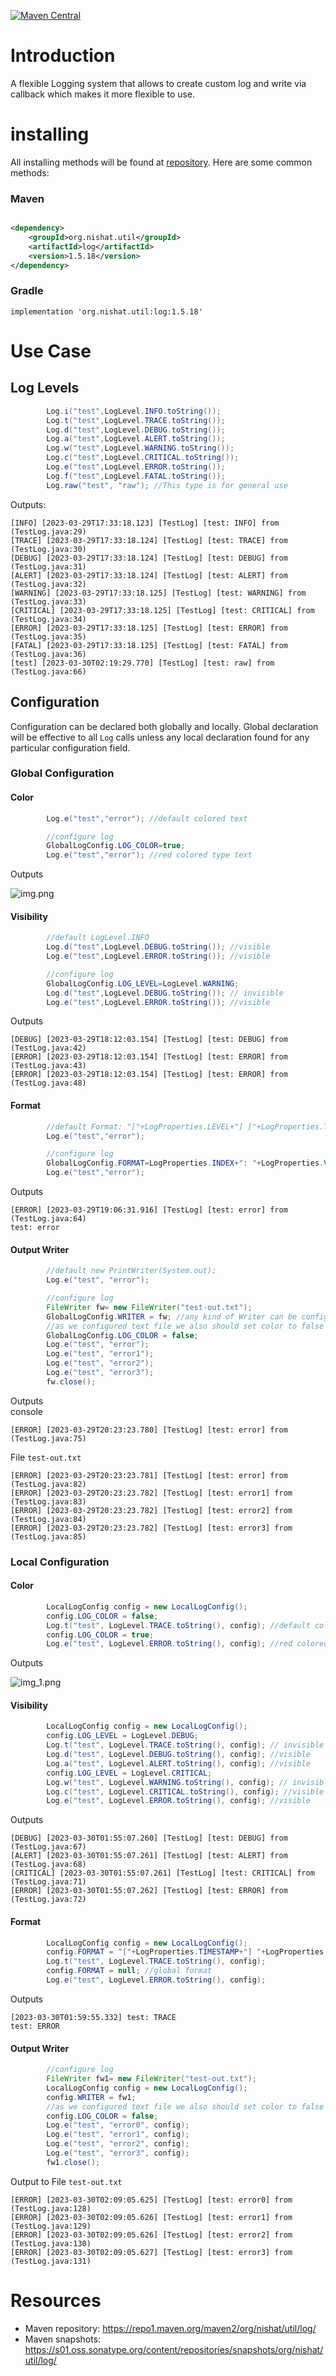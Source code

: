 [![Maven Central](https://maven-badges.herokuapp.com/maven-central/org.nishat.util/log/badge.svg)](https://maven-badges.herokuapp.com/maven-central/org.nishat.util/log)

# Introduction

A flexible Logging system that allows to create custom log and write via callback which makes it more flexible to use.

# installing

All installing methods will be found at [repository](https://repo1.maven.org/maven2/org/nishat/util/log/). Here are some
common methods:

### Maven

```xml

<dependency>
    <groupId>org.nishat.util</groupId>
    <artifactId>log</artifactId>
    <version>1.5.18</version>
</dependency>
```

### Gradle

```text
implementation 'org.nishat.util:log:1.5.18'
```

# Use Case

## Log Levels

```java
        Log.i("test",LogLevel.INFO.toString());
        Log.t("test",LogLevel.TRACE.toString());
        Log.d("test",LogLevel.DEBUG.toString());
        Log.a("test",LogLevel.ALERT.toString());
        Log.w("test",LogLevel.WARNING.toString());
        Log.c("test",LogLevel.CRITICAL.toString());
        Log.e("test",LogLevel.ERROR.toString());
        Log.f("test",LogLevel.FATAL.toString());
        Log.raw("test", "raw"); //This type is for general use
```

Outputs:

```text
[INFO] [2023-03-29T17:33:18.123] [TestLog] [test: INFO] from (TestLog.java:29)
[TRACE] [2023-03-29T17:33:18.124] [TestLog] [test: TRACE] from (TestLog.java:30)
[DEBUG] [2023-03-29T17:33:18.124] [TestLog] [test: DEBUG] from (TestLog.java:31)
[ALERT] [2023-03-29T17:33:18.124] [TestLog] [test: ALERT] from (TestLog.java:32)
[WARNING] [2023-03-29T17:33:18.125] [TestLog] [test: WARNING] from (TestLog.java:33)
[CRITICAL] [2023-03-29T17:33:18.125] [TestLog] [test: CRITICAL] from (TestLog.java:34)
[ERROR] [2023-03-29T17:33:18.125] [TestLog] [test: ERROR] from (TestLog.java:35)
[FATAL] [2023-03-29T17:33:18.125] [TestLog] [test: FATAL] from (TestLog.java:36)
[test] [2023-03-30T02:19:29.770] [TestLog] [test: raw] from (TestLog.java:66)
```

## Configuration

Configuration can be declared both globally and locally. Global declaration will be effective to all `Log` calls unless
any local declaration found for any particular configuration field.

### Global Configuration

#### Color

```java
        Log.e("test","error"); //default colored text

        //configure log
        GlobalLogConfig.LOG_COLOR=true;
        Log.e("test","error"); //red colored type text
```

Outputs

![img.png](img.png)

#### Visibility

```java
        //default LogLevel.INFO
        Log.d("test",LogLevel.DEBUG.toString()); //visible
        Log.e("test",LogLevel.ERROR.toString()); //visible

        //configure log
        GlobalLogConfig.LOG_LEVEL=LogLevel.WARNING;
        Log.d("test",LogLevel.DEBUG.toString()); // invisible
        Log.e("test",LogLevel.ERROR.toString()); //visible
```

Outputs

```text
[DEBUG] [2023-03-29T18:12:03.154] [TestLog] [test: DEBUG] from (TestLog.java:42)
[ERROR] [2023-03-29T18:12:03.154] [TestLog] [test: ERROR] from (TestLog.java:43)
[ERROR] [2023-03-29T18:12:03.154] [TestLog] [test: ERROR] from (TestLog.java:48)
```

#### Format

```java
        //default Format: "["+LogProperties.LEVEL+"] ["+LogProperties.TIMESTAMP+"] ["+LogProperties.PACKAGE+"] ["+LogProperties.INDEX+": "+LogProperties.VALUE+"] from ("+LogProperties.FILE+":"+LogProperties.LINE+")"
        Log.e("test","error");

        //configure log
        GlobalLogConfig.FORMAT=LogProperties.INDEX+": "+LogProperties.VALUE;
        Log.e("test","error");
```

Outputs

```text
[ERROR] [2023-03-29T19:06:31.916] [TestLog] [test: error] from (TestLog.java:64)
test: error
```

#### Output Writer
```java
        //default new PrintWriter(System.out);
        Log.e("test", "error");

        //configure log
        FileWriter fw= new FileWriter("test-out.txt");
        GlobalLogConfig.WRITER = fw; //any kind of Writer can be configured here
        //as we configured text file we also should set color to false
        GlobalLogConfig.LOG_COLOR = false;
        Log.e("test", "error");
        Log.e("test", "error1");
        Log.e("test", "error2");
        Log.e("test", "error3");
        fw.close();
```
Outputs \
console
```text
[ERROR] [2023-03-29T20:23:23.780] [TestLog] [test: error] from (TestLog.java:75)
```
File `test-out.txt`
```text
[ERROR] [2023-03-29T20:23:23.781] [TestLog] [test: error] from (TestLog.java:82)
[ERROR] [2023-03-29T20:23:23.782] [TestLog] [test: error1] from (TestLog.java:83)
[ERROR] [2023-03-29T20:23:23.782] [TestLog] [test: error2] from (TestLog.java:84)
[ERROR] [2023-03-29T20:23:23.782] [TestLog] [test: error3] from (TestLog.java:85)
```

### Local Configuration
#### Color
```java
        LocalLogConfig config = new LocalLogConfig();
        config.LOG_COLOR = false;
        Log.t("test", LogLevel.TRACE.toString(), config); //default colored text
        config.LOG_COLOR = true;
        Log.e("test", LogLevel.ERROR.toString(), config); //red colored type text
```
Outputs

![img_1.png](img_1.png)


#### Visibility
```java
        LocalLogConfig config = new LocalLogConfig();
        config.LOG_LEVEL = LogLevel.DEBUG;
        Log.t("test", LogLevel.TRACE.toString(), config); // invisible
        Log.d("test", LogLevel.DEBUG.toString(), config); //visible
        Log.a("test", LogLevel.ALERT.toString(), config); //visible
        config.LOG_LEVEL = LogLevel.CRITICAL;
        Log.w("test", LogLevel.WARNING.toString(), config); // invisible
        Log.c("test", LogLevel.CRITICAL.toString(), config); //visible
        Log.e("test", LogLevel.ERROR.toString(), config); //visible
```

Outputs
```text
[DEBUG] [2023-03-30T01:55:07.260] [TestLog] [test: DEBUG] from (TestLog.java:67)
[ALERT] [2023-03-30T01:55:07.261] [TestLog] [test: ALERT] from (TestLog.java:68)
[CRITICAL] [2023-03-30T01:55:07.261] [TestLog] [test: CRITICAL] from (TestLog.java:71)
[ERROR] [2023-03-30T01:55:07.262] [TestLog] [test: ERROR] from (TestLog.java:72)
```
#### Format
```java
        LocalLogConfig config = new LocalLogConfig();
        config.FORMAT = "["+LogProperties.TIMESTAMP+"] "+LogProperties.INDEX+": "+LogProperties.VALUE;
        Log.t("test", LogLevel.TRACE.toString(), config);
        config.FORMAT = null; //global format
        Log.e("test", LogLevel.ERROR.toString(), config);
```
Outputs
```text
[2023-03-30T01:59:55.332] test: TRACE
test: ERROR
```
#### Output Writer
```java
        //configure log
        FileWriter fw1= new FileWriter("test-out.txt");
        LocalLogConfig config = new LocalLogConfig();
        config.WRITER = fw1;
        //as we configured text file we also should set color to false
        config.LOG_COLOR = false;
        Log.e("test", "error0", config);
        Log.e("test", "error1", config);
        Log.e("test", "error2", config);
        Log.e("test", "error3", config);
        fw1.close();
```
Output to File `test-out.txt`
```text
[ERROR] [2023-03-30T02:09:05.625] [TestLog] [test: error0] from (TestLog.java:128)
[ERROR] [2023-03-30T02:09:05.626] [TestLog] [test: error1] from (TestLog.java:129)
[ERROR] [2023-03-30T02:09:05.626] [TestLog] [test: error2] from (TestLog.java:130)
[ERROR] [2023-03-30T02:09:05.627] [TestLog] [test: error3] from (TestLog.java:131)
```


# Resources

- Maven repository: https://repo1.maven.org/maven2/org/nishat/util/log/
- Maven snapshots: https://s01.oss.sonatype.org/content/repositories/snapshots/org/nishat/util/log/

